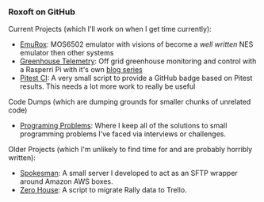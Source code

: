### Roxoft on GitHub

Current Projects (which I'll work on when I get time currently): 
 - [EmuRox](https://github.com/rossdrew/emuRox): MOS6502 emulator with visions of become a *well written* NES emulator then other systems
 - [Greenhouse Telemetry](https://github.com/rossdrew/greenhouse-telemetry): Off grid greenhouse monitoring and control with a Rasperri Pi with it's own [blog series](https://dev.to/rossdrew/series/1097)
 - [Pitest CI](https://github.com/rossdrew/PitestCI): A very small script to provide a GitHub badge based on Pitest results.  This needs a lot more work to really be useful

Code Dumps (which are dumping grounds for smaller chunks of unrelated code)
 - [Programing Problems](https://github.com/rossdrew/emuRox): Where I keep all of the solutions to small programming problems I've faced via interviews or challenges.

Older Projects (which I'm unlikely to find time for and are probably horribly written):
 - [Spokesman](https://github.com/rossdrew/Spokesman-SFTP): A small server I developed to act as an SFTP wrapper around Amazon AWS boxes.
 - [Zero House](https://github.com/rossdrew/ZeroHour): A script to migrate Rally data to Trello.  
